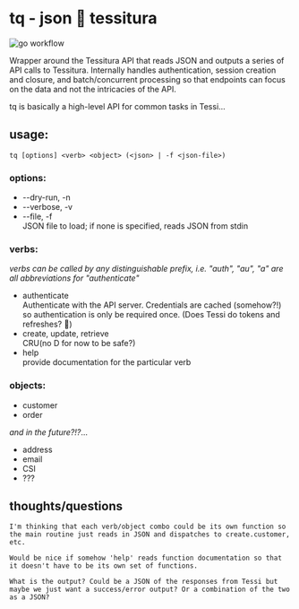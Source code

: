 # tq - json 🔀 tessitura 

![go workflow](https://github.com/skysyzygy/tq/actions/workflows/go.yml/badge.svg)


Wrapper around the Tessitura API that reads JSON and outputs a series of API calls to Tessitura. Internally handles authentication, session creation and closure, and batch/concurrent processing so that endpoints can focus on the data and not the intricacies of the API. 

tq is basically a high-level API for common tasks in Tessi...

## usage: 
`tq [options] <verb> <object> (<json> | -f <json-file>)`

### options:
* --dry-run, -n
* --verbose, -v
* --file, -f  
  JSON file to load; if none is specified, reads JSON from stdin

### verbs:  
*verbs can be called by any distinguishable prefix, i.e. "auth", "au", "a" are all abbreviations for "authenticate"*
* authenticate  
  Authenticate with the API server. Credentials are cached (somehow?!) so authentication is only be required once. (Does Tessi do tokens and refreshes? 🤔)
* create, update, retrieve  
  CRU(no D for now to be safe?)
* help <verb>  
  provide documentation for the particular verb

### objects:
* customer
* order

*and in the future?!?*...
* address
* email
* CSI
* ???

## thoughts/questions
```I'm thinking that each verb/object combo could be its own function so the main routine just reads in JSON and dispatches to create.customer, etc.```

```Would be nice if somehow 'help' reads function documentation so that it doesn't have to be its own set of functions.```

```What is the output? Could be a JSON of the responses from Tessi but maybe we just want a success/error output? Or a combination of the two as a JSON?```